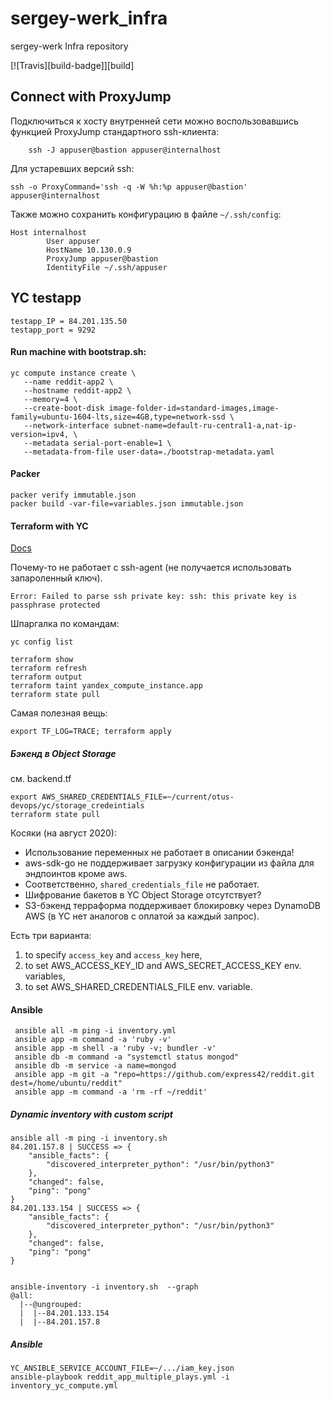# sergey-werk_infra
sergey-werk Infra repository


[![Travis][build-badge]][build]


## Connect with ProxyJump

Подключиться к хосту внутренней сети можно воспользовавшись функцией ProxyJump стандартного ssh-клиента:

		ssh -J appuser@bastion appuser@internalhost

Для устаревших версий ssh:

    ssh -o ProxyCommand='ssh -q -W %h:%p appuser@bastion' appuser@internalhost

Также можно сохранить конфигурацию в файле `~/.ssh/config`:
```
Host internalhost
        User appuser
        HostName 10.130.0.9
        ProxyJump appuser@bastion
        IdentityFile ~/.ssh/appuser
```

## YC testapp

```
testapp_IP = 84.201.135.50
testapp_port = 9292
```

#### Run machine with bootstrap.sh:

```
yc compute instance create \
   --name reddit-app2 \
   --hostname reddit-app2 \
   --memory=4 \
   --create-boot-disk image-folder-id=standard-images,image-family=ubuntu-1604-lts,size=4GB,type=network-ssd \
   --network-interface subnet-name=default-ru-central1-a,nat-ip-version=ipv4, \
   --metadata serial-port-enable=1 \
   --metadata-from-file user-data=./bootstrap-metadata.yaml
```

#### Packer

```
packer verify immutable.json
packer build -var-file=variables.json immutable.json
```

#### Terraform with YC

[Docs](https://www.terraform.io/docs/providers/yandex/index.html)


Почему-то не работает с ssh-agent (не получается использовать запароленный ключ).
```
Error: Failed to parse ssh private key: ssh: this private key is passphrase protected
```

Шпаргалка по командам:
```
yc config list

terraform show
terraform refresh
terraform output
terraform taint yandex_compute_instance.app
terraform state pull

```
Самая полезная вещь:
```
export TF_LOG=TRACE; terraform apply
```

##### Бэкенд в Object Storage

см. backend.tf
```
export AWS_SHARED_CREDENTIALS_FILE=~/current/otus-devops/yc/storage_credeintials
terraform state pull
```

Косяки (на август 2020):

* Использование переменных не работает в описании бэкенда!
* aws-sdk-go не поддерживает загрузку конфигурации из файла для эндпоинтов кроме aws.
* Соответственно, `shared_credentials_file` не работает.
* Шифрование бакетов в YC Object Storage отсутствует?
* S3-бэкенд терраформа поддерживает блокировку через DynamoDB AWS (в YC нет аналогов с оплатой за каждый запрос).

Есть три варианта:
 1. to specify `access_key` and `access_key` here,
 2. to set AWS_ACCESS_KEY_ID and AWS_SECRET_ACCESS_KEY env. variables,
 3. to set AWS_SHARED_CREDENTIALS_FILE env. variable.

#### Ansible

```
 ansible all -m ping -i inventory.yml
 ansible app -m command -a 'ruby -v'
 ansible app -m shell -a 'ruby -v; bundler -v'
 ansible db -m command -a "systemctl status mongod"
 ansible db -m service -a name=mongod
 ansible app -m git -a "repo=https://github.com/express42/reddit.git dest=/home/ubuntu/reddit"
 ansible app -m command -a 'rm -rf ~/reddit'
```

##### Dynamic inventory with custom script
```
ansible all -m ping -i inventory.sh
84.201.157.8 | SUCCESS => {
    "ansible_facts": {
        "discovered_interpreter_python": "/usr/bin/python3"
    },
    "changed": false,
    "ping": "pong"
}
84.201.133.154 | SUCCESS => {
    "ansible_facts": {
        "discovered_interpreter_python": "/usr/bin/python3"
    },
    "changed": false,
    "ping": "pong"
}


ansible-inventory -i inventory.sh  --graph
@all:
  |--@ungrouped:
  |  |--84.201.133.154
  |  |--84.201.157.8
```

##### Ansible


```
YC_ANSIBLE_SERVICE_ACCOUNT_FILE=~/.../iam_key.json
ansible-playbook reddit_app_multiple_plays.yml -i inventory_yc_compute.yml
```
